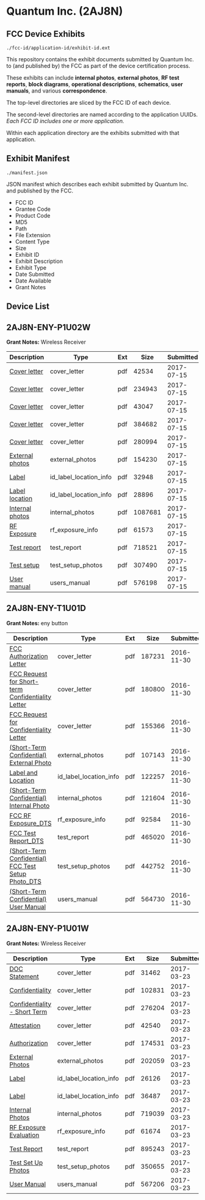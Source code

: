 # Quantum Inc. (2AJ8N)
## FCC Device Exhibits

```
./fcc-id/application-id/exhibit-id.ext
```

This repository contains the exhibit documents submitted by Quantum Inc. to (and published by) the FCC as part of the device certification process.

These exhibits can include **internal photos**, **external photos**, **RF test reports**, **block diagrams**, **operational descriptions**, **schematics**, **user manuals**, and various **correspondence**.

The top-level directories are sliced by the FCC ID of each device.

The second-level directories are named according to the application UUIDs. *Each FCC ID includes one or more application.*

Within each application directory are the exhibits submitted with that application. 

## Exhibit Manifest

```
./manifest.json
```

JSON manifest which describes each exhibit submitted by Quantum Inc. and published by the FCC.

- FCC ID
- Grantee Code
- Product Code
- MD5
- Path
- File Extension
- Content Type
- Size
- Exhibit ID
- Exhibit Description
- Exhibit Type
- Date Submitted
- Date Available
- Grant Notes

## Device List
## 2AJ8N-ENY-P1U02W
**Grant Notes:** Wireless Receiver

| Description | Type | Ext | Size | Submitted | Available |
| ----------- | ---- | --- | ---- | --------- | --------- |
| [Cover letter](2AJ8N-ENY-P1U02W/4b7fd086e799d31697eed9f378849131/3466427.pdf) | cover_letter | pdf | 42534 | 2017-07-15 | 2017-07-15 |
| [Cover letter](2AJ8N-ENY-P1U02W/4b7fd086e799d31697eed9f378849131/3466428.pdf) | cover_letter | pdf | 234943 | 2017-07-15 | 2017-07-15 |
| [Cover letter](2AJ8N-ENY-P1U02W/4b7fd086e799d31697eed9f378849131/3466429.pdf) | cover_letter | pdf | 43047 | 2017-07-15 | 2017-07-15 |
| [Cover letter](2AJ8N-ENY-P1U02W/4b7fd086e799d31697eed9f378849131/3466430.pdf) | cover_letter | pdf | 384682 | 2017-07-15 | 2017-07-15 |
| [Cover letter](2AJ8N-ENY-P1U02W/4b7fd086e799d31697eed9f378849131/3466432.pdf) | cover_letter | pdf | 280994 | 2017-07-15 | 2017-07-15 |
| [External photos](2AJ8N-ENY-P1U02W/4b7fd086e799d31697eed9f378849131/3466434.pdf) | external_photos | pdf | 154230 | 2017-07-15 | 2018-01-11 |
| [Label](2AJ8N-ENY-P1U02W/4b7fd086e799d31697eed9f378849131/3466435.pdf) | id_label_location_info | pdf | 32948 | 2017-07-15 | 2017-07-15 |
| [Label location](2AJ8N-ENY-P1U02W/4b7fd086e799d31697eed9f378849131/3466437.pdf) | id_label_location_info | pdf | 28896 | 2017-07-15 | 2017-07-15 |
| [Internal photos](2AJ8N-ENY-P1U02W/4b7fd086e799d31697eed9f378849131/3466438.pdf) | internal_photos | pdf | 1087681 | 2017-07-15 | 2018-01-11 |
| [RF Exposure](2AJ8N-ENY-P1U02W/4b7fd086e799d31697eed9f378849131/3466440.pdf) | rf_exposure_info | pdf | 61573 | 2017-07-15 | 2017-07-15 |
| [Test report](2AJ8N-ENY-P1U02W/4b7fd086e799d31697eed9f378849131/3466431.pdf) | test_report | pdf | 718521 | 2017-07-15 | 2017-07-15 |
| [Test setup](2AJ8N-ENY-P1U02W/4b7fd086e799d31697eed9f378849131/3466433.pdf) | test_setup_photos | pdf | 307490 | 2017-07-15 | 2018-01-11 |
| [User manual](2AJ8N-ENY-P1U02W/4b7fd086e799d31697eed9f378849131/3466436.pdf) | users_manual | pdf | 576198 | 2017-07-15 | 2018-01-11 |
## 2AJ8N-ENY-T1U01D
**Grant Notes:** eny button

| Description | Type | Ext | Size | Submitted | Available |
| ----------- | ---- | --- | ---- | --------- | --------- |
| [FCC Authorization Letter](2AJ8N-ENY-T1U01D/1bfe6a5ffba5a8b29e2659de70f1e5a8/3212346.pdf) | cover_letter | pdf | 187231 | 2016-11-30 | 2016-11-30 |
| [FCC Request for Short-term Confidentiality Letter](2AJ8N-ENY-T1U01D/1bfe6a5ffba5a8b29e2659de70f1e5a8/3212348.pdf) | cover_letter | pdf | 180800 | 2016-11-30 | 2016-11-30 |
| [FCC Request for Confidentiality Letter](2AJ8N-ENY-T1U01D/1bfe6a5ffba5a8b29e2659de70f1e5a8/3212347.pdf) | cover_letter | pdf | 155366 | 2016-11-30 | 2016-11-30 |
| [(Short-Term Confidential) External Photo](2AJ8N-ENY-T1U01D/1bfe6a5ffba5a8b29e2659de70f1e5a8/3212353.pdf) | external_photos | pdf | 107143 | 2016-11-30 | 2017-05-30 |
| [Label and Location](2AJ8N-ENY-T1U01D/1bfe6a5ffba5a8b29e2659de70f1e5a8/3212351.pdf) | id_label_location_info | pdf | 122257 | 2016-11-30 | 2016-11-30 |
| [(Short-Term Confidential) Internal Photo](2AJ8N-ENY-T1U01D/1bfe6a5ffba5a8b29e2659de70f1e5a8/3212354.pdf) | internal_photos | pdf | 121604 | 2016-11-30 | 2017-05-30 |
| [FCC RF Exposure_DTS](2AJ8N-ENY-T1U01D/1bfe6a5ffba5a8b29e2659de70f1e5a8/3212349.pdf) | rf_exposure_info | pdf | 92584 | 2016-11-30 | 2016-11-30 |
| [FCC Test Report_DTS](2AJ8N-ENY-T1U01D/1bfe6a5ffba5a8b29e2659de70f1e5a8/3212350.pdf) | test_report | pdf | 465020 | 2016-11-30 | 2016-11-30 |
| [(Short-Term Confidential) FCC Test Setup Photo_DTS](2AJ8N-ENY-T1U01D/1bfe6a5ffba5a8b29e2659de70f1e5a8/3212352.pdf) | test_setup_photos | pdf | 442752 | 2016-11-30 | 2017-05-30 |
| [(Short-Term Confidential) User Manual](2AJ8N-ENY-T1U01D/1bfe6a5ffba5a8b29e2659de70f1e5a8/3212355.pdf) | users_manual | pdf | 564730 | 2016-11-30 | 2017-05-30 |
## 2AJ8N-ENY-P1U01W
**Grant Notes:** Wireless Receiver

| Description | Type | Ext | Size | Submitted | Available |
| ----------- | ---- | --- | ---- | --------- | --------- |
| [DOC Statement](2AJ8N-ENY-P1U01W/360d6da16356b36bb88c3932013f2b47/3328972.pdf) | cover_letter | pdf | 31462 | 2017-03-23 | 2017-03-26 |
| [Confidentiality](2AJ8N-ENY-P1U01W/360d6da16356b36bb88c3932013f2b47/3328973.pdf) | cover_letter | pdf | 102831 | 2017-03-23 | 2017-03-26 |
| [Confidentiality - Short Term](2AJ8N-ENY-P1U01W/360d6da16356b36bb88c3932013f2b47/3328974.pdf) | cover_letter | pdf | 276204 | 2017-03-23 | 2017-03-26 |
| [Attestation](2AJ8N-ENY-P1U01W/360d6da16356b36bb88c3932013f2b47/3328970.pdf) | cover_letter | pdf | 42540 | 2017-03-23 | 2017-03-26 |
| [Authorization](2AJ8N-ENY-P1U01W/360d6da16356b36bb88c3932013f2b47/3328971.pdf) | cover_letter | pdf | 174531 | 2017-03-23 | 2017-03-26 |
| [External Photos](2AJ8N-ENY-P1U01W/360d6da16356b36bb88c3932013f2b47/3328975.pdf) | external_photos | pdf | 202059 | 2017-03-23 | 2017-09-22 |
| [Label](2AJ8N-ENY-P1U01W/360d6da16356b36bb88c3932013f2b47/3328977.pdf) | id_label_location_info | pdf | 26126 | 2017-03-23 | 2017-03-26 |
| [Label](2AJ8N-ENY-P1U01W/360d6da16356b36bb88c3932013f2b47/3328978.pdf) | id_label_location_info | pdf | 36487 | 2017-03-23 | 2017-03-26 |
| [Internal Photos](2AJ8N-ENY-P1U01W/360d6da16356b36bb88c3932013f2b47/3328976.pdf) | internal_photos | pdf | 719039 | 2017-03-23 | 2017-09-22 |
| [RF Exposure Evaluation](2AJ8N-ENY-P1U01W/360d6da16356b36bb88c3932013f2b47/3328981.pdf) | rf_exposure_info | pdf | 61674 | 2017-03-23 | 2017-03-26 |
| [Test Report](2AJ8N-ENY-P1U01W/360d6da16356b36bb88c3932013f2b47/3328985.pdf) | test_report | pdf | 895243 | 2017-03-23 | 2017-03-26 |
| [Test Set Up Photos](2AJ8N-ENY-P1U01W/360d6da16356b36bb88c3932013f2b47/3328984.pdf) | test_setup_photos | pdf | 350655 | 2017-03-23 | 2017-09-22 |
| [User Manual](2AJ8N-ENY-P1U01W/360d6da16356b36bb88c3932013f2b47/3328986.pdf) | users_manual | pdf | 567206 | 2017-03-23 | 2017-09-22 |
